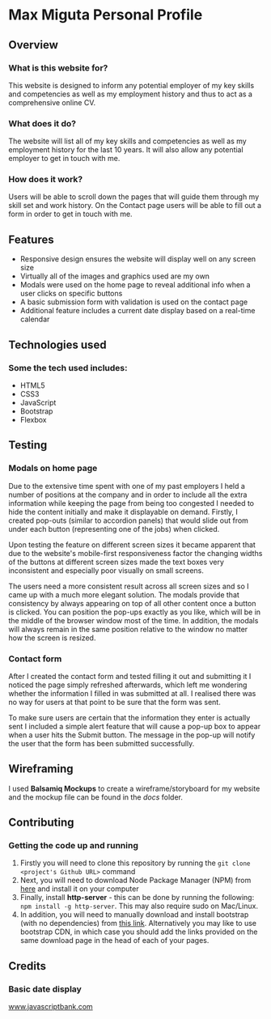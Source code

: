 # Max Miguta Personal Profile

## Overview

### What is this website for?

This website is designed to inform any potential employer of my key skills and competencies as well as my employment history and thus to act as a comprehensive online CV.

### What does it do?

The website will list all of my key skills and competencies as well as my employment history for the last 10 years. It will also allow any potential employer to get in touch with me.

### How does it work?

Users will be able to scroll down the pages that will guide them through my skill set and work history. On the Contact page users will be able to fill out a form in order to get in touch with me.

## Features

- Responsive design ensures the website will display well on any screen size
- Virtually all of the images and graphics used are my own
- Modals were used on the home page to reveal additional info when a user clicks on specific buttons
- A basic submission form with validation is used on the contact page
- Additional feature includes a current date display based on a real-time calendar

## Technologies used

### Some the tech used includes:
- HTML5
- CSS3
- JavaScript
- Bootstrap
- Flexbox

## Testing

### Modals on home page

Due to the extensive time spent with one of my past employers I held a number of positions at the company and in order to include all the extra information while keeping the page from being too congested I needed to hide the content initially and make it displayable on demand. Firstly, I created pop-outs (similar to accordion panels) that would slide out from under  each button (representing one of the jobs) when clicked.

Upon testing the feature on different screen sizes it became apparent that due to the website's mobile-first responsiveness factor the changing widths of the buttons at different screen sizes made the text boxes very inconsistent and especially poor visually on small screens.

The users need a more consistent result across all screen sizes and so I came up with a much more elegant solution. The modals provide that consistency by always appearing on top of all other content once a button is clicked. You can position the pop-ups exactly as you like, which will be in the middle of the browser window most of the time. In addition, the modals will always remain in the same position relative to the window no matter how the screen is resized.

### Contact form

After I created the contact form and tested filling it out and submitting it I noticed the page simply refreshed afterwards, which left me wondering whether the information I filled in was submitted at all. I realised there was no way for users at that point to be sure that the form was sent.

To make sure users are certain that the information they enter is actually sent I included a simple alert feature that will cause a pop-up box to appear when a user hits the Submit button. The message in the pop-up will notify the user that the form has been submitted successfully.

## Wireframing

I used **Balsamiq Mockups** to create a wireframe/storyboard for my website and the mockup file can be found in the *docs* folder.

## Contributing

### Getting the code up and running

1. Firstly you will need to clone this repository by running the ```git clone <project's Github URL>``` command
2. Next, you will need to download Node Package Manager (NPM) from [here](https://nodejs.org/en/) and install it on your computer
3. Finally, install **http-server** - this can be done by running the following: ```npm install -g http-server```. This may also require sudo on Mac/Linux.
4. In addition, you will need to manually download and install bootstrap (with no dependencies) from [this link](https://getbootstrap.com/docs/3.3/getting-started/). Alternatively you may like to use bootstrap CDN, in which case you should add the links provided on the same download page in the head of each of your pages.

## Credits

### Basic date display

www.javascriptbank.com